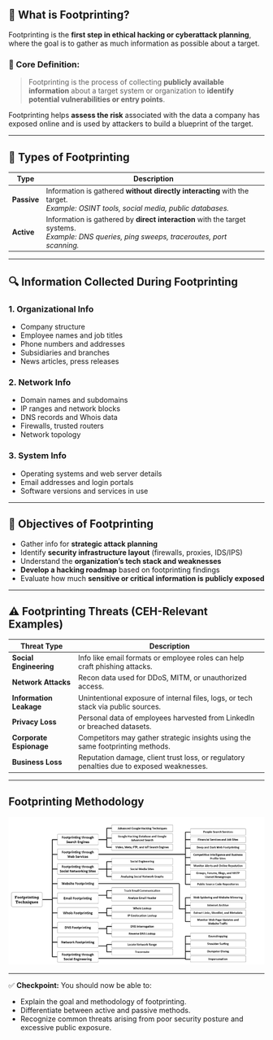 ## 🧠 What is Footprinting?

Footprinting is the **first step in ethical hacking or cyberattack planning**, where the goal is to gather as much information as possible about a target.

### 🎯 Core Definition:
> Footprinting is the process of collecting **publicly available information** about a target system or organization to **identify potential vulnerabilities or entry points**.

Footprinting helps **assess the risk** associated with the data a company has exposed online and is used by attackers to build a blueprint of the target.

---

## 🧩 Types of Footprinting

| Type              | Description |
|-------------------|-------------|
| **Passive**       | Information is gathered **without directly interacting** with the target. <br> *Example: OSINT tools, social media, public databases.* |
| **Active**        | Information is gathered by **direct interaction** with the target systems. <br> *Example: DNS queries, ping sweeps, traceroutes, port scanning.* |

---

## 🔍 Information Collected During Footprinting

### 1. **Organizational Info**
- Company structure
- Employee names and job titles
- Phone numbers and addresses
- Subsidiaries and branches
- News articles, press releases

### 2. **Network Info**
- Domain names and subdomains
- IP ranges and network blocks
- DNS records and Whois data
- Firewalls, trusted routers
- Network topology

### 3. **System Info**
- Operating systems and web server details
- Email addresses and login portals
- Software versions and services in use

---

## 🎯 Objectives of Footprinting

- Gather info for **strategic attack planning**
- Identify **security infrastructure layout** (firewalls, proxies, IDS/IPS)
- Understand the **organization’s tech stack and weaknesses**
- **Develop a hacking roadmap** based on footprinting findings
- Evaluate how much **sensitive or critical information is publicly exposed**

---

## ⚠️ Footprinting Threats (CEH-Relevant Examples)

| Threat Type           | Description |
|------------------------|-------------|
| **Social Engineering** | Info like email formats or employee roles can help craft phishing attacks. |
| **Network Attacks**    | Recon data used for DDoS, MITM, or unauthorized access. |
| **Information Leakage**| Unintentional exposure of internal files, logs, or tech stack via public sources. |
| **Privacy Loss**       | Personal data of employees harvested from LinkedIn or breached datasets. |
| **Corporate Espionage**| Competitors may gather strategic insights using the same footprinting methods. |
| **Business Loss**      | Reputation damage, client trust loss, or regulatory penalties due to exposed weaknesses. |

---
## Footprinting Methodology
![Footprinting Methodology](images/FootprintingMethodology.png)

---
✅ **Checkpoint:** You should now be able to:
- Explain the goal and methodology of footprinting.
- Differentiate between active and passive methods.
- Recognize common threats arising from poor security posture and excessive public exposure.
